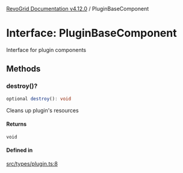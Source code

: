 [RevoGrid Documentation v4.12.0](README.md) / PluginBaseComponent

# Interface: PluginBaseComponent

Interface for plugin components

## Methods

### destroy()?

```ts
optional destroy(): void
```

Cleans up plugin's resources

#### Returns

`void`

#### Defined in

[src/types/plugin.ts:8](https://github.com/revolist/revogrid/blob/282605c6faa8e6a115a4a8c5b8668e14fed605a0/src/types/plugin.ts#L8)
